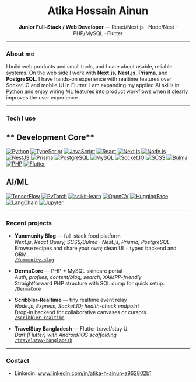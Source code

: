 <!-- Centered intro -->
<h1 align="center">Atika Hossain Ainun</h1>
<p align="center"><b>Junior Full-Stack / Web Developer</b> — React/Next.js · Node/Nest · PHP/MySQL · Flutter</p>

---

### About me

I build web products and small tools, and I care about usable, reliable systems. On the web side I work with **Next.js**, **Nest.js**, **Prisma**, and **PostgreSQL**. I have hands-on experience with realtime features over Socket.IO and mobile UI in Flutter. I am expanding my applied AI skills in Python and enjoy wiring ML features into product workflows when it clearly improves the user experience.

---

### Tech I use

** Development Core**
---

[![Python](https://img.shields.io/badge/Python-333?logo=python&logoColor=white)](https://www.python.org/)
[![TypeScript](https://img.shields.io/badge/TypeScript-333?logo=typescript&logoColor=white)](https://www.typescriptlang.org/)
[![JavaScript](https://img.shields.io/badge/JavaScript-333?logo=javascript&logoColor=white)](https://developer.mozilla.org/docs/Web/JavaScript)
[![React](https://img.shields.io/badge/React-333?logo=react&logoColor=white)](https://react.dev/)
[![Next.js](https://img.shields.io/badge/Next.js-333?logo=nextdotjs&logoColor=white)](https://nextjs.org/)
[![Node.js](https://img.shields.io/badge/Node.js-333?logo=nodedotjs&logoColor=white)](https://nodejs.org/)
[![NestJS](https://img.shields.io/badge/NestJS-333?logo=nestjs&logoColor=white)](https://nestjs.com/)
[![Prisma](https://img.shields.io/badge/Prisma-333?logo=prisma&logoColor=white)](https://www.prisma.io/)
[![PostgreSQL](https://img.shields.io/badge/PostgreSQL-333?logo=postgresql&logoColor=white)](https://www.postgresql.org/)
[![MySQL](https://img.shields.io/badge/MySQL-333?logo=mysql&logoColor=white)](https://www.mysql.com/)
[![Socket.IO](https://img.shields.io/badge/Socket.IO-333?logo=socketdotio&logoColor=white)](https://socket.io/)
[![SCSS](https://img.shields.io/badge/SCSS-333?logo=sass&logoColor=white)](https://sass-lang.com/)
[![Bulma](https://img.shields.io/badge/Bulma-333?logo=bulma&logoColor=white)](https://bulma.io/)
[![PHP](https://img.shields.io/badge/PHP-333?logo=php&logoColor=white)](https://www.php.net/)
[![Flutter](https://img.shields.io/badge/Flutter-333?logo=flutter&logoColor=white)](https://flutter.dev/)

**AI/ML**
---

[![TensorFlow](https://img.shields.io/badge/TensorFlow-333?logo=tensorflow&logoColor=white)](https://www.tensorflow.org/)
[![PyTorch](https://img.shields.io/badge/PyTorch-333?logo=pytorch&logoColor=white)](https://pytorch.org/)
[![scikit-learn](https://img.shields.io/badge/scikit--learn-333?logo=scikitlearn&logoColor=white)](https://scikit-learn.org/)
[![OpenCV](https://img.shields.io/badge/OpenCV-333?logo=opencv&logoColor=white)](https://opencv.org/)
[![HuggingFace](https://img.shields.io/badge/HuggingFace-333?logo=huggingface&logoColor=white)](https://huggingface.co/)
[![LangChain](https://img.shields.io/badge/LangChain-333?logo=chainlink&logoColor=white)](https://www.langchain.com/)
[![Jupyter](https://img.shields.io/badge/Jupyter-333?logo=jupyter&logoColor=white)](https://jupyter.org/)





---

### Recent projects
- **Yummunity Blog** — full-stack food platform  
  *Next.js, React Query, SCSS/Bulma · Nest.js, Prisma, PostgreSQL*  
  Browse recipes and share your own; clean UI + typed backend and ORM.  
  [`/Yummunity-blog`](https://github.com/ainun-11/Yummunity-blog)

- **DermaCore** — PHP + MySQL skincare portal  
  *Auth, profiles, content/blog, search; XAMPP-friendly*  
  Straightforward PHP structure with SQL dump for quick setup.  
  [`/DermaCore`](https://github.com/ainun-11/DermaCore)

- **Scribbler-Realtime** — tiny realtime event relay  
  *Node.js, Express, Socket.IO; health-check endpoint*  
  Drop-in backend for collaborative canvases or cursors.  
  [`/scribbler-realtime`](https://github.com/ainun-11/scribbler-realtime)

- **TravelStay Bangladesh** — Flutter travel/stay UI  
  *Dart (Flutter) with Android/iOS scaffolding*  
  [`/travelstay-bangladesh`](https://github.com/ainun-11/travelstay-bangladesh)

---

### Contact
- Linkedin: www.linkedin.com/in/atika-h-ainun-a962802b1 




